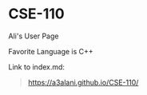 # CSE-110

Ali's User Page

Favorite Language is C++

Link to index.md:
> https://a3alani.github.io/CSE-110/

